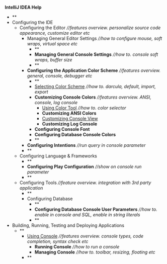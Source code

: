 

**IntelliJ IDEA Help**

 - **
 - Configuring the IDE
	 - Configuring the Editor *//features overview. personalize source code appearance, customize editor etc*
		 - Managing General Editor Settings *//how to configure mouse, soft wraps, virtual space etc*
			 - **
			 - **Managing General Console Settings** *//how to. console soft wraps, buffer size*
			 - **
		 - **Configuring the Application Color Scheme** *//features overview. general, console, debugger etc*
			 - **
			 - [Selecting Color Scheme](Scheme.md) *//how to. darcula, default, import, export*
			 - **Customizing Console Colors** *//features overview. ANSI, console, log console*
				 - [Using Color Tool](ColorTool.md) *//how to. color selector*
				 - **Customizing ANSI Colors**
				 - [Customizing Console View](ConsoleColor.md)
				 - **Customizing Log Console**
			 - **Configuring Console Font**
			 - **Configuring Database Console Colors**
			- **
		- **Configuring Intentions** *//run query in console parameter*
		- **
	- Configuring Language & Frameworks
		- **
		- **Configuring Play Configuration** *//show on console run parameter*
		- **
	- Configuring Tools *//feature overview. integration with 3rd party application*
		- **
		- Configuring Database 
			- **
			- **Configuring Database Console User Parameters** *//how to. enable in console and SQL, enable in string literals*
			- **
- Building, Running, Testing and Deploying Applications
	- **
		- [Using Console](OverViewConsole.md) *//features overview. console types, code completion, syntax check etc*
			- **Running Console** *//how to run a console*
			- **Managing Console** *//how to. toolbar, resizing, floating etc*
		- **
